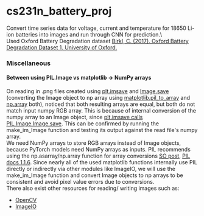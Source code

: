 # cs231n_battery_proj
Convert time series data for voltage, current and temperature for 18650 Li-ion batteries into images and run through CNN for prediction.\  
Used Oxford Battery Degradation dataset [Birkl, C. (2017). Oxford Battery Degradation Dataset 1. University of Oxford.](https://ora.ox.ac.uk/objects/uuid:03ba4b01-cfed-46d3-9b1a-7d4a7bdf6fac)


### Miscellaneous
#### Between using PIL.Image vs matplotlib -> NumPy arrays
On reading in .png files created using [plt.imsave](https://matplotlib.org/stable/api/image_api.html#matplotlib.image.imread) and [Image.save](https://pillow.readthedocs.io/en/stable/reference/Image.html#PIL.Image.open) (converting the Image object to np array using [matplotlib.pil_to_array](https://matplotlib.org/stable/api/image_api.html#matplotlib.image.imread) and [np.array](https://numpy.org/doc/stable/reference/generated/numpy.array.html) both), noticed that both resulting arrays are equal, but both do not match input numpy RGB array. This is because of internal conversion of the numpy array to an Image object, since [plt.imsave calls PIL.Image.Image.save](https://matplotlib.org/stable/api/image_api.html#matplotlib.image.imsave). This can be confirmed by running the make_im_Image function and testing its output against the read file's numpy array.\
We need NumPy arrays to store RGB arrays instead of Image objects, because PyTorch models need NumPy arrays as inputs. PIL recommends using the np.asarray/np.array function for array conversions [SO post](https://stackoverflow.com/questions/384759/how-do-i-convert-a-pil-image-into-a-numpy-array), [PIL docs 1.1.6](https://web.archive.org/web/20081225061956/http://effbot.org/zone/pil-changes-116.htm). Since nearly all of the used matplotlib functions internally use PIL directly or indirectly via other modules like ImageIO, we will use the make_im_Image function and convert Image objects to np arrays to be consistent and avoid pixel value errors due to conversions.\
There also exist other resources for reading/ writing images such as:
* [OpenCV](https://docs.opencv.org/3.4/d4/da8/group__imgcodecs.html) 
* [ImageIO](https://github.com/imageio/imageio)
